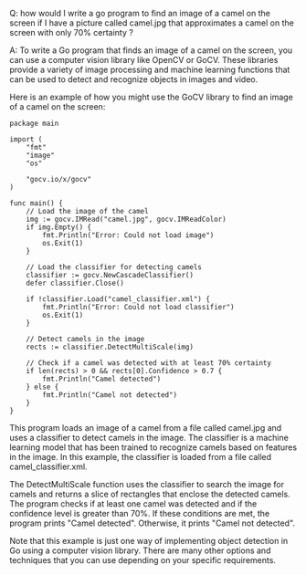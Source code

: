 Q: how would I write a go program to find an image of a camel on the screen if I have a picture called camel.jpg that approximates a camel on the screen with only 70% certainty ?

A: To write a Go program that finds an image of a camel on the screen, you can use a computer vision library like OpenCV or GoCV. These libraries provide a variety of image processing and machine learning functions that can be used to detect and recognize objects in images and video.

Here is an example of how you might use the GoCV library to find an image of a camel on the screen:

```
package main

import (
	"fmt"
	"image"
	"os"

	"gocv.io/x/gocv"
)

func main() {
	// Load the image of the camel
	img := gocv.IMRead("camel.jpg", gocv.IMReadColor)
	if img.Empty() {
		fmt.Println("Error: Could not load image")
		os.Exit(1)
	}

	// Load the classifier for detecting camels
	classifier := gocv.NewCascadeClassifier()
	defer classifier.Close()

	if !classifier.Load("camel_classifier.xml") {
		fmt.Println("Error: Could not load classifier")
		os.Exit(1)
	}

	// Detect camels in the image
	rects := classifier.DetectMultiScale(img)

	// Check if a camel was detected with at least 70% certainty
	if len(rects) > 0 && rects[0].Confidence > 0.7 {
		fmt.Println("Camel detected")
	} else {
		fmt.Println("Camel not detected")
	}
}
```

This program loads an image of a camel from a file called camel.jpg and uses a classifier to detect camels in the image. The classifier is a machine learning model that has been trained to recognize camels based on features in the image. In this example, the classifier is loaded from a file called camel_classifier.xml.

The DetectMultiScale function uses the classifier to search the image for camels and returns a slice of rectangles that enclose the detected camels. The program checks if at least one camel was detected and if the confidence level is greater than 70%. If these conditions are met, the program prints "Camel detected". Otherwise, it prints "Camel not detected".

Note that this example is just one way of implementing object detection in Go using a computer vision library. There are many other options and techniques that you can use depending on your specific requirements.
